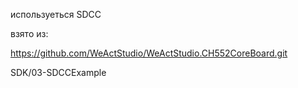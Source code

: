 используеться SDCC

взято из:

https://github.com/WeActStudio/WeActStudio.CH552CoreBoard.git

SDK/03-SDCCExample